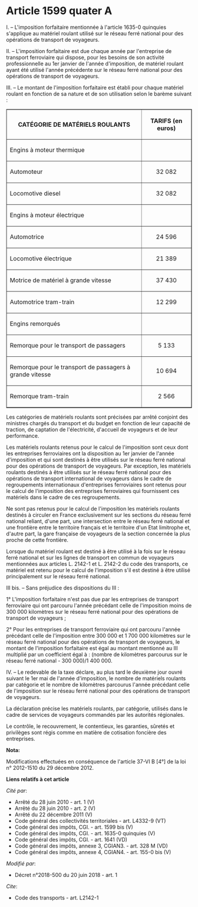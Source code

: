 # Article 1599 quater A

I. – L'imposition forfaitaire mentionnée à l'article 1635-0 quinquies s'applique au matériel roulant utilisé sur le réseau
ferré national pour des opérations de transport de voyageurs.

II. – L'imposition forfaitaire est due chaque année par l'entreprise de transport ferroviaire qui dispose, pour les besoins
de son activité professionnelle au 1er janvier de l'année d'imposition, de matériel roulant ayant été utilisé l'année
précédente sur le réseau ferré national pour des opérations de transport de voyageurs.

III. – Le montant de l'imposition forfaitaire est établi pour chaque matériel roulant en fonction de sa nature et de son
utilisation selon le barème suivant :

<table border="1">
  <tbody>
    <tr>
      <th>CATÉGORIE DE MATÉRIELS ROULANTS</th>
      <th>

TARIFS (en euros)</th>
    </tr>
    <tr>
      <td align="left">

Engins à moteur thermique</td>
      <td align="left">
    </td></tr>
    <tr>
      <td align="left">

Automoteur</td>
      <td align="center">

32 082</td>
    </tr>
    <tr>
      <td align="left">

Locomotive diesel</td>
      <td align="center">

32 082</td>
    </tr>
    <tr>
      <td align="left">

Engins à moteur électrique</td>
      <td align="left">
    </td></tr>
    <tr>
      <td align="left">

Automotrice</td>
      <td align="center">

24 596</td>
    </tr>
    <tr>
      <td align="left">

Locomotive électrique</td>
      <td align="center">

21 389</td>
    </tr>
    <tr>
      <td align="left">

Motrice de matériel à grande vitesse</td>
      <td align="center">

37 430</td>
    </tr>
    <tr>
      <td align="left">

Automotrice tram-train</td>
      <td align="center">

12 299</td>
    </tr>
    <tr>
      <td align="left">

Engins remorqués</td>
      <td align="left">
    </td></tr>
    <tr>
      <td align="left">

Remorque pour le transport de passagers</td>
      <td align="center">

5 133</td>
    </tr>
    <tr>
      <td align="left">

Remorque pour le transport de passagers à grande vitesse</td>
      <td align="center">

10 694</td>
    </tr>
    <tr>
      <td align="left">

Remorque tram-train</td>
      <td align="center">

2 566</td>
    </tr>
  </tbody>
</table>

Les catégories de matériels roulants sont précisées par arrêté conjoint des ministres chargés du transport et du budget en
fonction de leur capacité de traction, de captation de l'électricité, d'accueil de voyageurs et de leur performance.

Les matériels roulants retenus pour le calcul de l'imposition sont ceux dont les entreprises ferroviaires ont la disposition
au 1er janvier de l'année d'imposition et qui sont destinés à être utilisés sur le réseau ferré national pour des opérations
de transport de voyageurs. Par exception, les matériels roulants destinés à être utilisés sur le réseau ferré national pour
des opérations de transport international de voyageurs dans le cadre de regroupements internationaux d'entreprises
ferroviaires sont retenus pour le calcul de l'imposition des entreprises ferroviaires qui fournissent ces matériels dans le
cadre de ces regroupements.

Ne sont pas retenus pour le calcul de l'imposition les matériels roulants destinés à circuler en France exclusivement sur les
sections du réseau ferré national reliant, d'une part, une intersection entre le réseau ferré national et une frontière entre
le territoire français et le territoire d'un Etat limitrophe et, d'autre part, la gare française de voyageurs de la section
concernée la plus proche de cette frontière.

Lorsque du matériel roulant est destiné à être utilisé à la fois sur le réseau ferré national et sur les lignes de transport
en commun de voyageurs mentionnées aux articles L. 2142-1 et L. 2142-2 du code des transports, ce matériel est retenu pour le
calcul de l'imposition s'il est destiné à être utilisé principalement sur le réseau ferré national.

III bis. – Sans préjudice des dispositions du III :

1° L'imposition forfaitaire n'est pas due par les entreprises de transport ferroviaire qui ont parcouru l'année précédant
celle de l'imposition moins de 300 000 kilomètres sur le réseau ferré national pour des opérations de transport de
voyageurs ;

2° Pour les entreprises de transport ferroviaire qui ont parcouru l'année précédant celle de l'imposition entre 300 000 et 1
700 000 kilomètres sur le réseau ferré national pour des opérations de transport de voyageurs, le montant de l'imposition
forfaitaire est égal au montant mentionné au III multiplié par un coefficient égal à : (nombre de kilomètres parcourus sur le
réseau ferré national - 300 000)/1 400 000.

IV. – Le redevable de la taxe déclare, au plus tard le deuxième jour ouvré suivant le 1er mai de l'année d'imposition, le
nombre de matériels roulants par catégorie et le nombre de kilomètres parcourus l'année précédant celle de l'imposition sur
le réseau ferré national pour des opérations de transport de voyageurs.

La déclaration précise les matériels roulants, par catégorie, utilisés dans le cadre de services de voyageurs commandés par
les autorités régionales.

Le contrôle, le recouvrement, le contentieux, les garanties, sûretés et privilèges sont régis comme en matière de cotisation
foncière des entreprises.

**Nota:**

Modifications effectuées en conséquence de l'article 37-VI B [4°] de la loi n° 2012-1510 du 29 décembre 2012.

**Liens relatifs à cet article**

_Cité par_:

  - Arrêté du 28 juin 2010 - art. 1 (V)
  - Arrêté du 28 juin 2010 - art. 2 (V)
  - Arrêté du 22 décembre 2011 (V)
  - Code général des collectivités territoriales - art. L4332-9 (VT)
  - Code général des impôts, CGI. - art. 1599 bis (V)
  - Code général des impôts, CGI. - art. 1635-0 quinquies (V)
  - Code général des impôts, CGI. - art. 1641 (VD)
  - Code général des impôts, annexe 3, CGIAN3. - art. 328 M (VD)
  - Code général des impôts, annexe 4, CGIAN4. - art. 155-0 bis (V)

_Modifié par_:

  - Décret n°2018-500 du 20 juin 2018 - art. 1

_Cite_:

  - Code des transports - art. L2142-1
